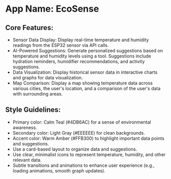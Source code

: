# **App Name**: EcoSense

## Core Features:

- Sensor Data Display: Display real-time temperature and humidity readings from the ESP32 sensor via API calls.
- AI-Powered Suggestions: Generate personalized suggestions based on temperature and humidity levels using a tool.  Suggestions include hydration reminders, humidifier recommendations, and activity suggestions.
- Data Visualization: Display historical sensor data in interactive charts and graphs for data visualization.
- Map Comparison: Display a map showing temperature data across various cities, the user's location, and a comparison of the user's data with surrounding areas.

## Style Guidelines:

- Primary color: Calm Teal (#4DB6AC) for a sense of environmental awareness.
- Secondary color: Light Gray (#EEEEEE) for clean backgrounds.
- Accent color: Warm Amber (#FFB300) to highlight important data points and suggestions.
- Use a card-based layout to organize data and suggestions.
- Use clear, minimalist icons to represent temperature, humidity, and other relevant data.
- Subtle transitions and animations to enhance user experience (e.g., loading animations, smooth graph updates).